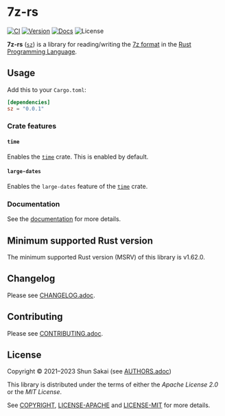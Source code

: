 # 7z-rs

[![CI][ci-badge]][ci-url]
[![Version][version-badge]][version-url]
[![Docs][docs-badge]][docs-url]
![License][license-badge]

**7z-rs** ([`sz`][version-url]) is a library for reading/writing the
[7z format][7z-format-url] in the
[Rust Programming Language][rust-official-url].

## Usage

Add this to your `Cargo.toml`:

```toml
[dependencies]
sz = "0.0.1"
```

### Crate features

#### `time`

Enables the [`time`][time-crate-url] crate.
This is enabled by default.

#### `large-dates`

Enables the `large-dates` feature of the [`time`][time-crate-url] crate.

### Documentation

See the [documentation][docs-url] for more details.

## Minimum supported Rust version

The minimum supported Rust version (MSRV) of this library is v1.62.0.

## Changelog

Please see [CHANGELOG.adoc](CHANGELOG.adoc).

## Contributing

Please see [CONTRIBUTING.adoc](CONTRIBUTING.adoc).

## License

Copyright &copy; 2021&ndash;2023 Shun Sakai (see [AUTHORS.adoc](AUTHORS.adoc))

This library is distributed under the terms of either the _Apache License 2.0_
or the _MIT License_.

See [COPYRIGHT](COPYRIGHT), [LICENSE-APACHE](LICENSE-APACHE) and
[LICENSE-MIT](LICENSE-MIT) for more details.

[ci-badge]: https://github.com/sorairolake/7z-rs/workflows/CI/badge.svg
[ci-url]: https://github.com/sorairolake/7z-rs/actions?query=workflow%3ACI
[version-badge]: https://img.shields.io/crates/v/sz
[version-url]: https://crates.io/crates/sz
[docs-badge]: https://img.shields.io/docsrs/sz
[docs-url]: https://docs.rs/sz
[license-badge]: https://img.shields.io/crates/l/sz
[7z-format-url]: https://www.7-zip.org/7z.html
[rust-official-url]: https://www.rust-lang.org/
[time-crate-url]: https://crates.io/crates/time
